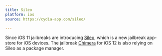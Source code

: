 ```yaml
---
title: Sileo
platform: ios
source: https://cydia-app.com/sileo/

---
```


Since iOS 11 jailbreaks are introducing [Sileo](https://cydia-app.com/sileo/ "Sileo"), which is a new jailbreak app-store for iOS devices. The jailbreak [Chimera](https://chimera.sh/ "Chimera") for iOS 12 is also relying on Sileo as a package manager.
